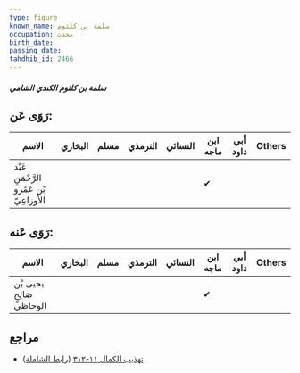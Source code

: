 ```yaml
---
type: figure
known_name: سلمة بن كلثوم
occupation: محدث
birth_date:
passing_date:
tahdhib_id: 2466
---
```

##### سلمة بن كلثوم الكندي الشامي

## رَوَى عَن:
| الاسم                                    | البخاري | مسلم | الترمذي | النسائي | ابن ماجه | أبي داود | Others |
| ---------------------------------------- | ------- | ---- | ------- | ------- | -------- | -------- | ------ |
| عَبْد الرَّحْمَنِ بْن عَمْرو الأَوزاعِيّ |         |      |         |         | ✔        |          |        |
## رَوَى عَنه:
| الاسم                    | البخاري | مسلم | الترمذي | النسائي | ابن ماجه | أبي داود | Others |
| ------------------------ | ------- | ---- | ------- | ------- | -------- | -------- | ------ |
| يحيى بْن صَالِحٍ الوحاظي |         |      |         |         | ✔        |          |        |
## مراجع
- [تهذيب الكمال ١١-٣١٢](obsidian://open?vault=Tahdhib-al-Kamal&file=Figures/٢٤٦٦-سلمة%20بن%20كلثوم%20الكندي%20الشامي) ([رابط الشاملة](https://shamela.ws/book/3722/5632))